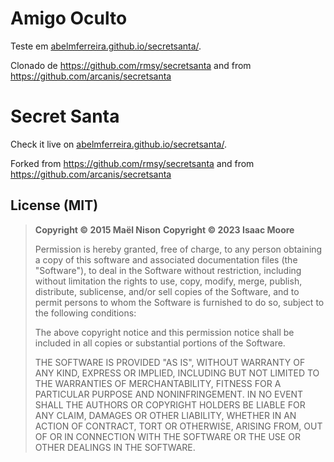 # Amigo Oculto

Teste em [abelmferreira.github.io/secretsanta/](https://abelmferreira.github.io/secretsanta/).

Clonado de https://github.com/rmsy/secretsanta and from https://github.com/arcanis/secretsanta

# Secret Santa

Check it live on [abelmferreira.github.io/secretsanta/](https://abelmferreira.github.io/secretsanta/).

Forked from https://github.com/rmsy/secretsanta and from https://github.com/arcanis/secretsanta

## License (MIT)

> **Copyright © 2015 Maël Nison**
> **Copyright © 2023 Isaac Moore**
>
> Permission is hereby granted, free of charge, to any person obtaining a copy of this software and associated documentation files (the "Software"), to deal in the Software without restriction, including without limitation the rights to use, copy, modify, merge, publish, distribute, sublicense, and/or sell copies of the Software, and to permit persons to whom the Software is furnished to do so, subject to the following conditions:
>
> The above copyright notice and this permission notice shall be included in all copies or substantial portions of the Software.
>
> THE SOFTWARE IS PROVIDED "AS IS", WITHOUT WARRANTY OF ANY KIND, EXPRESS OR IMPLIED, INCLUDING BUT NOT LIMITED TO THE WARRANTIES OF MERCHANTABILITY, FITNESS FOR A PARTICULAR PURPOSE AND NONINFRINGEMENT. IN NO EVENT SHALL THE AUTHORS OR COPYRIGHT HOLDERS BE LIABLE FOR ANY CLAIM, DAMAGES OR OTHER LIABILITY, WHETHER IN AN ACTION OF CONTRACT, TORT OR OTHERWISE, ARISING FROM, OUT OF OR IN CONNECTION WITH THE SOFTWARE OR THE USE OR OTHER DEALINGS IN THE SOFTWARE.

